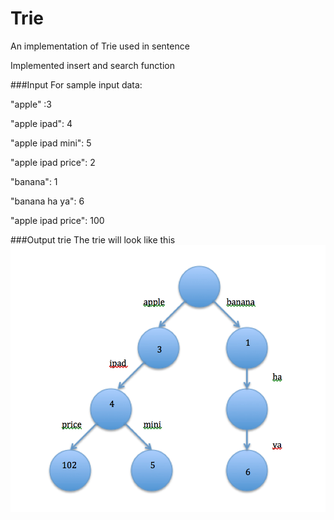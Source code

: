 # Trie
An implementation of Trie used in sentence

Implemented insert and search function

###Input
For sample input data:

"apple" :3

"apple ipad": 4

"apple ipad mini": 5

"apple ipad price": 2

"banana": 1

"banana ha ya": 6

"apple ipad price": 100


###Output trie
The trie will look like this
![Alt text](trie.png)
